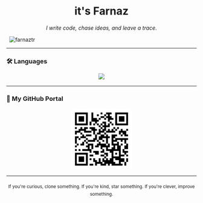 <h1 align="center">it's Farnaz</h1>

<p align="center"><em>I write code, chase ideas, and leave a trace.</em></p>

<p align="center">

  <img src="https://komarev.com/ghpvc/?username=farnaztr&label=Profile%20views&color=0e75b6&style=flat" alt="farnaztr" />

</p>


---

### 🛠 Languages

<p align="center">
  <img src="https://github-readme-stats.vercel.app/api/top-langs/?username=farnaztr&layout=compact" />
</p>

---

### 🔗 My GitHub Portal

<p align="center">
  <a href="https://github.com/farnaztr">
    <img src="https://github.com/Farnaztr/farnaztr/blob/main/QR%20CODE.png" alt="QR Code to my GitHub" width="160"/>
  </a>
</p>

---

<p align="center">
  <sub>If you're curious, clone something. If you're kind, star something. If you're clever, improve something.</sub>
</p>

